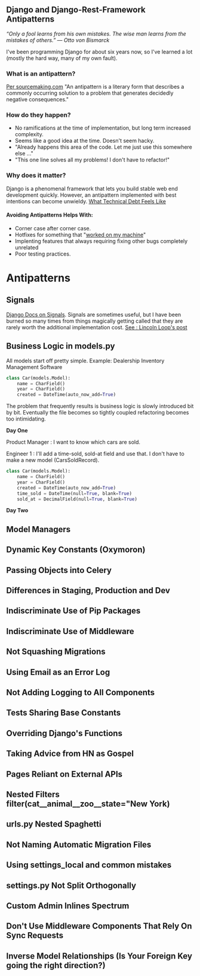 ## Django and Django-Rest-Framework Antipatterns

_“Only a fool learns from his own mistakes. The wise man learns from the mistakes of others.” ― Otto von Bismarck_

I've been programming Django for about six years now, so I've learned a lot (mostly the hard way, many of my own fault). 

### What is an antipattern?
[Per sourcemaking.com](https://sourcemaking.com/antipatterns) "An antipattern is a literary form that describes a commonly occurring solution to a problem that generates decidedly negative consequences."

### How do they happen?
* No ramifications at the time of implementation, but long term increased complexity.
* Seems like a good idea at the time. Doesn't seem hacky.
* "Already happens this area of the code. Let me just use this somewhere else ..."
* "This one line solves all my problems! I don't have to refactor!"

### Why does it matter?
Django is a phenomenal framework that lets you build stable web end development quickly. However, an antipattern implemented with best intentions can become unwieldy. [What Technical Debt Feels Like](https://twitter.com/eylerwerve/status/907701103281807362)

#### Avoiding Antipatterns Helps With: 

* Corner case after corner case.
* Hotfixes for something that "[worked on my machine](https://i2.wp.com/www.developermemes.com/wp-content/uploads/2013/12/Worked-Fine-In-Dev-Ops-Problem-Now.jpg?fit=400%2C299)" 
* Implenting features that always requiring fixing other bugs completely unrelated 
* Poor testing practices.

# Antipatterns
## **Signals**

[Django Docs on Signals](https://docs.djangoproject.com/en/1.11/topics/signals/). Signals are sometimes useful, but I have been burned so many times from things magically getting called that they are rarely worth the additional implementation cost. [See : Lincoln Loop's post](https://lincolnloop.com/blog/django-anti-patterns-signals/)

## **Business Logic in models.py**

All models start off pretty simple. Example: Dealership Inventory Management Software

``` python
class Car(models.Model):
    name = CharField()
    year = CharField()
    created = DateTime(auto_now_add=True)
```
    
The problem that frequently results is business logic is slowly introduced bit by bit. Eventually the file becomes so tightly coupled refactoring becomes too intimidating. 

**Day One**

Product Manager : I want to know which cars are sold.

Engineer 1 : I'll add a time-sold, sold-at field and use that. I don't have to make a new model (CarsSoldRecord).

``` python
class Car(models.Model):
    name = CharField()
    year = CharField()
    created = DateTime(auto_now_add=True)
    time_sold = DateTime(null=True, blank=True)
    sold_at = DecimalField(null=True, blank=True)
```

**Day Two**

## Model Managers
## Dynamic Key Constants (Oxymoron)
## Passing Objects into Celery
## Differences in Staging, Production and Dev
## Indiscriminate Use of Pip Packages
## Indiscriminate Use of Middleware
## Not Squashing Migrations
## Using Email as an Error Log
## Not Adding Logging to All Components
## Tests Sharing Base Constants
## Overriding Django's Functions
## Taking Advice from HN as Gospel
## Pages Reliant on External APIs
## Nested Filters filter(cat__animal__zoo__state="New York)
## urls.py Nested Spaghetti
## Not Naming Automatic Migration Files
## Using settings_local and common mistakes
## settings.py Not Split Orthogonally 
## Custom Admin Inlines Spectrum
## Don't Use Middleware Components That Rely On Sync Requests
## Inverse Model Relationships (Is Your Foreign Key going the right direction?)
